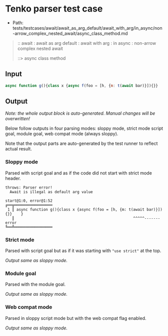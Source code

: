 # Tenko parser test case

- Path: tests/testcases/await/await_as_arg_default/await_with_arg/in_async/non-arrow_complex_nested_await/async_class_method.md

> :: await : await as arg default : await with arg : in async : non-arrow complex nested await
>
> ::> async class method

## Input

`````js
async function g(){class x {async f(foo = [h, {m: t(await bar)}]){}}    }
`````

## Output

_Note: the whole output block is auto-generated. Manual changes will be overwritten!_

Below follow outputs in four parsing modes: sloppy mode, strict mode script goal, module goal, web compat mode (always sloppy).

Note that the output parts are auto-generated by the test runner to reflect actual result.

### Sloppy mode

Parsed with script goal and as if the code did not start with strict mode header.

`````
throws: Parser error!
  Await is illegal as default arg value

start@1:0, error@1:52
╔══╦═════════════════
 1 ║ async function g(){class x {async f(foo = [h, {m: t(await bar)}]){}}    }
   ║                                                     ^^^^^------- error
╚══╩═════════════════

`````

### Strict mode

Parsed with script goal but as if it was starting with `"use strict"` at the top.

_Output same as sloppy mode._

### Module goal

Parsed with the module goal.

_Output same as sloppy mode._

### Web compat mode

Parsed in sloppy script mode but with the web compat flag enabled.

_Output same as sloppy mode._
